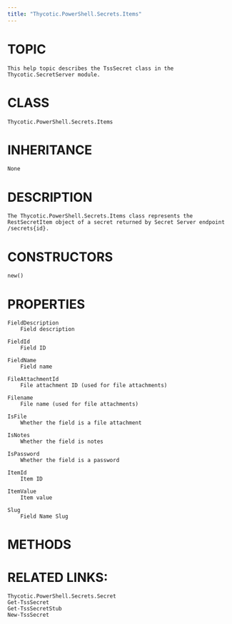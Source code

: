 ```yaml
---
title: "Thycotic.PowerShell.Secrets.Items"
---
```


# TOPIC
    This help topic describes the TssSecret class in the Thycotic.SecretServer module.

# CLASS
    Thycotic.PowerShell.Secrets.Items

# INHERITANCE
    None

# DESCRIPTION
    The Thycotic.PowerShell.Secrets.Items class represents the RestSecretItem object of a secret returned by Secret Server endpoint /secrets{id}.

# CONSTRUCTORS
    new()

# PROPERTIES
    FieldDescription
        Field description

    FieldId
        Field ID

    FieldName
        Field name

    FileAttachmentId
        File attachment ID (used for file attachments)

    Filename
        File name (used for file attachments)

    IsFile
        Whether the field is a file attachment

    IsNotes
        Whether the field is notes

    IsPassword
        Whether the field is a password

    ItemId
        Item ID

    ItemValue
        Item value

    Slug
        Field Name Slug

# METHODS

# RELATED LINKS:
    Thycotic.PowerShell.Secrets.Secret
    Get-TssSecret
    Get-TssSecretStub
    New-TssSecret